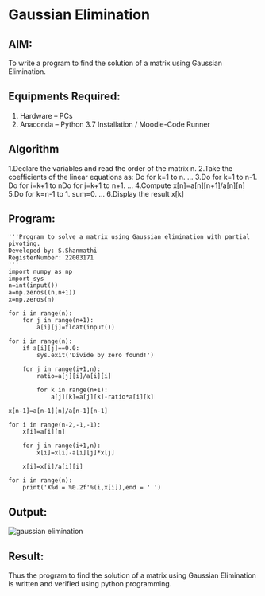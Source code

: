 # Gaussian Elimination

## AIM:
To write a program to find the solution of a matrix using Gaussian Elimination.

## Equipments Required:
1. Hardware – PCs
2. Anaconda – Python 3.7 Installation / Moodle-Code Runner

## Algorithm
1.Declare the variables and read the order of the matrix n.
2.Take the coefficients of the linear equations as: Do for k=1 to n. ...
3.Do for k=1 to n-1. Do for i=k+1 to nDo for j=k+1 to n+1. ...
4.Compute x[n]=a[n][n+1]/a[n][n]
5.Do for k=n-1 to 1. sum=0. ...
6.Display the result x[k]
## Program:
```
'''Program to solve a matrix using Gaussian elimination with partial pivoting.
Developed by: S.Shanmathi
RegisterNumber: 22003171
'''
import numpy as np
import sys
n=int(input())  
a=np.zeros((n,n+1))
x=np.zeros(n)

for i in range(n):
    for j in range(n+1):
        a[i][j]=float(input())
    
for i in range(n):
    if a[i][j]==0.0:
        sys.exit('Divide by zero found!')
        
    for j in range(i+1,n):
        ratio=a[j][i]/a[i][i]
        
        for k in range(n+1):
            a[j][k]=a[j][k]-ratio*a[i][k]
        
x[n-1]=a[n-1][n]/a[n-1][n-1]

for i in range(n-2,-1,-1):
    x[i]=a[i][n]
    
    for j in range(i+1,n):
        x[i]=x[i]-a[i][j]*x[j]
        
    x[i]=x[i]/a[i][i]
    
for i in range(n):
    print('X%d = %0.2f'%(i,x[i]),end = ' ')
```
## Output:
![gaussian elimination](https://user-images.githubusercontent.com/121243595/214858794-dfb508ba-0398-4baa-abcb-8f4649be48c2.png)


## Result:
Thus the program to find the solution of a matrix using Gaussian Elimination is written and verified using python programming.


